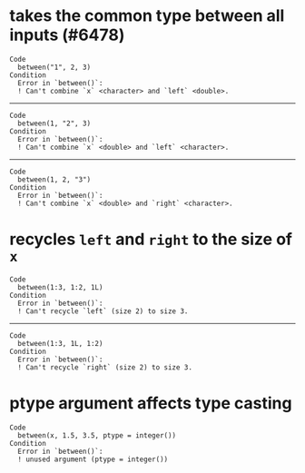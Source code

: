 # takes the common type between all inputs (#6478)

    Code
      between("1", 2, 3)
    Condition
      Error in `between()`:
      ! Can't combine `x` <character> and `left` <double>.

---

    Code
      between(1, "2", 3)
    Condition
      Error in `between()`:
      ! Can't combine `x` <double> and `left` <character>.

---

    Code
      between(1, 2, "3")
    Condition
      Error in `between()`:
      ! Can't combine `x` <double> and `right` <character>.

# recycles `left` and `right` to the size of `x`

    Code
      between(1:3, 1:2, 1L)
    Condition
      Error in `between()`:
      ! Can't recycle `left` (size 2) to size 3.

---

    Code
      between(1:3, 1L, 1:2)
    Condition
      Error in `between()`:
      ! Can't recycle `right` (size 2) to size 3.

# ptype argument affects type casting

    Code
      between(x, 1.5, 3.5, ptype = integer())
    Condition
      Error in `between()`:
      ! unused argument (ptype = integer())


